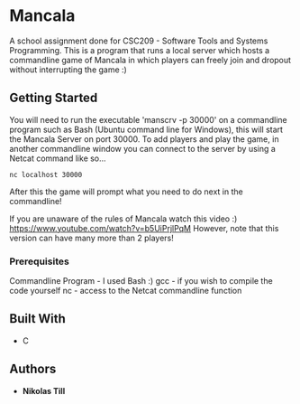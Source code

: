 # Mancala
A school assignment done for CSC209 - Software Tools and Systems Programming. This is a program that runs a local server which hosts a commandline game of Mancala in which players can freely join and dropout without interrupting the game :)

## Getting Started

You will need to run the executable 'manscrv -p 30000' on a commandline program such as Bash (Ubuntu command line for Windows), this will start the Mancala Server on port 30000. To add players and play the game, in another commandline window you can connect to the server by using a Netcat command like so...
  
    nc localhost 30000
 
After this the game will prompt what you need to do next in the commandline!

If you are unaware of the rules of Mancala watch this video :)
https://www.youtube.com/watch?v=b5UiPrjlPqM
However, note that this version can have many more than 2 players!

### Prerequisites

Commandline Program - I used Bash :)
gcc - if you wish to compile the code yourself
nc - access to the Netcat commandline function


## Built With

* C

## Authors

* **Nikolas Till**
